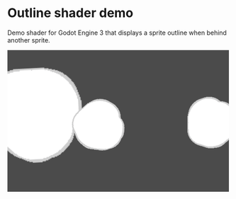 # Outline shader demo

Demo shader for Godot Engine 3 that displays a sprite outline when behind another sprite.

<img src="https://raw.githubusercontent.com/jotson/godot-2d-outline-shader-demo/master/demo.gif">
